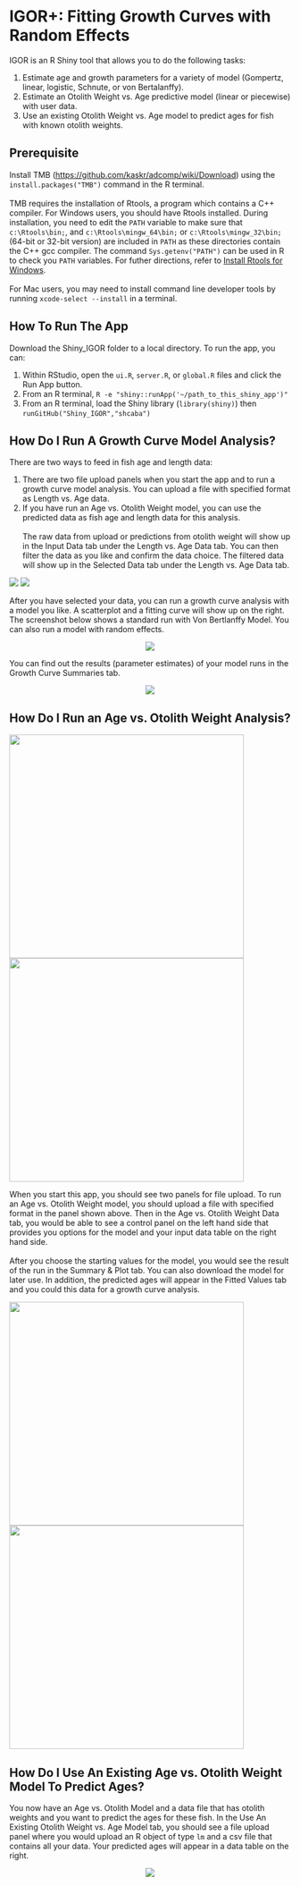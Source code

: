 # IGOR+: Fitting Growth Curves with Random Effects

IGOR is an R Shiny tool that allows you to do the following tasks:
1. Estimate age and growth parameters for a variety of model (Gompertz, linear, logistic, Schnute, or von Bertalanffy).
2. Estimate an Otolith Weight vs. Age predictive model (linear or piecewise) with user data.
3. Use an existing Otolith Weight vs. Age model to predict ages for fish with known otolith weights.

## Prerequisite

Install TMB (https://github.com/kaskr/adcomp/wiki/Download) using the `install.packages("TMB")` command in the R terminal.
<br></br>
TMB requires the installation of Rtools, a program which contains a C++ compiler.
For Windows users, you should have Rtools installed. During installation, you need to edit the `PATH` variable to make sure that `c:\Rtools\bin;`, and `c:\Rtools\mingw_64\bin;` or `c:\Rtools\mingw_32\bin;` (64-bit or 32-bit version) are included in `PATH` as these directories contain the C++ gcc compiler. The command `Sys.getenv("PATH")` can be used in R to check you `PATH` variables. For futher directions, refer to [Install Rtools for Windows](https://github.com/kaskr/adcomp/wiki/Windows-installation).
<br></br>
For Mac users, you may need to install command line developer tools by running `xcode-select --install` in a terminal.

## How To Run The App

Download the Shiny_IGOR folder to a local directory. To run the app, you can:
1. Within RStudio, open the `ui.R`, `server.R`, or `global.R` files  and click the Run App button.
2. From an R terminal, `R -e "shiny::runApp('~/path_to_this_shiny_app')"`
3. From an R terminal, load the Shiny library (`library(shiny)`) then `runGitHub("Shiny_IGOR","shcaba")`

## How Do I Run A Growth Curve Model Analysis?

There are two ways to feed in fish age and length data: 
1. There are two file upload panels when you start the app and to run a growth curve model analysis. You can upload a file with specified format as Length vs. Age data.
2. If you have run an Age vs. Otolith Weight model, you can use the predicted data as fish age and length data for this analysis.
<br></br>
The raw data from upload or predictions from otolith weight will show up in the Input Data tab under the Length vs. Age Data tab. You can then filter the data as you like and confirm the data choice. The filtered data will show up in the Selected Data tab under the Length vs. Age Data tab.
<p float="left">
  <img src = "imgs/6.png" />
  <img src = "imgs/7.png" /> 
</p>
After you have selected your data, you can run a growth curve analysis with a model you like. A scatterplot and a fitting curve will show up on the right. The screenshot below shows a standard run with Von Bertlanffy Model. You can also run a model with random effects.
<p align = "center">
  <img src = "imgs/8.png" />
</p>
You can find out the results (parameter estimates) of your model runs in the Growth Curve Summaries tab.
<p align = "center">
  <img src = "imgs/9.png" />
</p>

## How Do I Run an Age vs. Otolith Weight Analysis?
<p float = "left">
  <img src = "imgs/1.png" width = "420" height = "400" />
  <img src = "imgs/2.png" width = "420" height = "400" /> 
</p>
When you start this app, you should see two panels for file upload. To run an Age vs. Otolith Weight model, you should upload a file with specified format in the panel shown above. Then in the Age vs. Otolith Weight Data tab, you would be able to see a control panel on the left hand side that provides you options for the model and your input data table on the right hand side.
<br></br>
After you choose the starting values for the model, you would see the result of the run in the Summary & Plot tab. You can also download the model for later use. In addition, the predicted ages will appear in the Fitted Values tab and you could this data for a growth curve analysis.
<p float = "left">
  <img src = "imgs/3.png" width = "420" height = "400" />
  <img src = "imgs/4.png" width = "420" height = "400" /> 
</p>

## How Do I Use An Existing Age vs. Otolith Weight Model To Predict Ages?

You now have an Age vs. Otolith Model and a data file that has otolith weights and you want to predict the ages for these fish. In the Use An Existing Otolith Weight vs. Age Model tab, you should see a file upload panel where you would upload an R object of type `lm` and a csv file that contains all your data. Your predicted ages will appear in a data table on the right.
<p align = "center">
  <img src = "imgs/5.png" />
</p>

